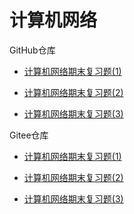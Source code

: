 # 计算机网络



GitHub仓库

+ [计算机网络期末复习题(1)](https://github.com/Jaya0455/njxzc-final-exam-review-material/blob/master/pdf-archive/junior/first-term/cn/cn-review-01.pdf)

+ [计算机网络期末复习题(2)](https://github.com/Jaya0455/njxzc-final-exam-review-material/blob/master/pdf-archive/junior/first-term/cn/cn-review-02.pdf)

+ [计算机网络期末复习题(3)](https://github.com/Jaya0455/njxzc-final-exam-review-material/blob/master/pdf-archive/junior/first-term/cn/cn-review-03.pdf)

Gitee仓库

+ [计算机网络期末复习题(1)](https://gitee.com/gujiakai/njxzc-final-exam-review-material/blob/master/pdf-archive/junior/first-term/cn/cn-review-01.pdf)

+ [计算机网络期末复习题(2)](https://gitee.com/gujiakai/njxzc-final-exam-review-material/blob/master/pdf-archive/junior/first-term/cn/cn-review-02.pdf)

+ [计算机网络期末复习题(3)](https://gitee.com/gujiakai/njxzc-final-exam-review-material/blob/master/pdf-archive/junior/first-term/cn/cn-review-03.pdf)